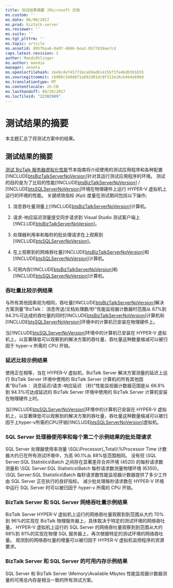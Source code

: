 ```yaml
---
title: 测试结果摘要 |Microsoft 文档
ms.custom: ''
ms.date: 06/08/2017
ms.prod: biztalk-server
ms.reviewer: ''
ms.suite: ''
ms.tgt_pltfrm: ''
ms.topic: article
ms.assetid: d95fbaa6-0e07-4086-bea2-0577d39ae7cd
caps.latest.revision: 2
author: MandiOhlinger
ms.author: mandia
manager: anneta
ms.openlocfilehash: 2eebcdef457716cab9ad61415bf3fe46db301b55
ms.sourcegitcommit: cb908c540d8f1a692d01dc8f313e16cb4b4e696d
ms.translationtype: MT
ms.contentlocale: zh-CN
ms.lasthandoff: 09/20/2017
ms.locfileid: "22302989"
---
```

# <a name="summary-of-test-results"></a>测试结果的摘要
本主题汇总了将测试方案中的结果。  
  
## <a name="summary-of-test-results"></a>测试结果的摘要  
 [测试 BizTalk 服务器虚拟化性能](../technical-guides/testing-biztalk-server-virtualization-performance.md)节本指南将介绍使用的测试应用程序和各种配置[!INCLUDE[btsBizTalkServerNoVersion](../includes/btsbiztalkservernoversion-md.md)]针对其运行测试应用程序的环境。 测试的目的是为了比较的性能[!INCLUDE[btsBizTalkServerNoVersion](../includes/btsbiztalkservernoversion-md.md)]  /  [!INCLUDE[btsSQLServerNoVersion](../includes/btssqlservernoversion-md.md)]环境在物理硬件上运行 HYPER-V 虚拟机上运行的环境的性能。 关键绩效指标 (Kpi) 度量在测试期间包括以下操作;  
  
1.  消息吞吐量测量上[!INCLUDE[btsBizTalkServerNoVersion](../includes/btsbiztalkservernoversion-md.md)]计算机。  
  
2.  请求-响应延迟测量提交同步请求到 Visual Studio 测试客户端上[!INCLUDE[btsBizTalkServerNoVersion](../includes/btsbiztalkservernoversion-md.md)]。  
  
3.  处理器利用率和每秒的批处理请求在上观察到[!INCLUDE[btsSQLServerNoVersion](../includes/btssqlservernoversion-md.md)]。  
  
4.  在上观察到的网络吞吐量[!INCLUDE[btsBizTalkServerNoVersion](../includes/btsbiztalkservernoversion-md.md)]和[!INCLUDE[btsSQLServerNoVersion](../includes/btssqlservernoversion-md.md)]计算机。  
  
5.  可用内存[!INCLUDE[btsBizTalkServerNoVersion](../includes/btsbiztalkservernoversion-md.md)]和[!INCLUDE[btsSQLServerNoVersion](../includes/btssqlservernoversion-md.md)]计算机。  
  
### <a name="throughput-comparison-sample-results"></a>吞吐量比较示例结果  
 与所有其他因素视为相同，吞吐量[!INCLUDE[btsBizTalkServerNoVersion](../includes/btsbiztalkservernoversion-md.md)]解决方案测量"BizTalk： 消息传送/文档处理数/秒"性能监视器计数器时范围从 67%到 94.3%可达成的吞吐量的同时[!INCLUDE[btsBizTalkServerNoVersion](../includes/btsbiztalkservernoversion-md.md)]计算机和[!INCLUDE[btsSQLServerNoVersion](../includes/btssqlservernoversion-md.md)]环境中的计算机已安装在物理硬件上。  
  
 当[!INCLUDE[btsSQLServerNoVersion](../includes/btssqlservernoversion-md.md)]环境中的计算机已安装在 HYPER-V 虚拟机上，以显著降低可以观察到的解决方案的吞吐量，吞吐量这种数量缩减可以被归因于 hyper-v 所需的 CPU 开销。  
  
### <a name="latency-comparison-sample-results"></a>延迟比较示例结果  
 使用正在相等，当在 HYPER-V 虚拟机，BizTalk Server 解决方案测量的延迟上运行 BizTalk Server 环境中使用的 BizTalk Server 计算机的所有其他因素"BizTalk： 消息延迟/请求-响应延迟 （秒)"性能监视器计数器范围是从 66.9%到 94.3%可达成延迟的 BizTalk Server 环境中使用的 BizTalk Server 计算机安装在物理硬件上时。  
  
 当[!INCLUDE[btsSQLServerNoVersion](../includes/btssqlservernoversion-md.md)]环境中的计算机已安装在 HYPER-V 虚拟机上，以显著降低可以观察到的解决方案的吞吐量，吞吐量这种数量缩减可以被归因于上hyper-v所需的CPU开销[!INCLUDE[btsSQLServerNoVersion](../includes/btssqlservernoversion-md.md)]虚拟机。  
  
### <a name="sql-server-processor-utilization-and-batch-requests-per-second-sample-results"></a>SQL Server 处理器使用率和每个第二个示例结果的批处理请求  
 SQL Server 处理器使用率测量 \SQL\Processor(_Total)\\%Processor Time 计数器大约已在所有测试环境中，为高 90.1%从 88%低范围相同。 没有但 \SQL Server:SQL Statistics\Batch 之间存在显著差异合并环境 (4520) 的每秒请求数测量和 \SQL Server:SQL Statistics\Batch 每秒请求数测量物理环境 (6350)。 \SQL Server:SQL Statistics\Batch 每秒请求数性能监视器计数器提供了多少工作由 SQL Server 正在执行的良好指标。 减少批处理每秒请求数在 HYPER-V 环境中运行 SQL Server 时可以被归因于 hyper-v 所需的 CPU 开销。  
  
### <a name="biztalk-server-and-sql-server-network-throughput-sample-results"></a>BizTalk Server 和 SQL Server 网络吞吐量示例结果  
 BizTalk Server HYPER-V 虚拟机上运行的网络吞吐量观察到到范围从大约 70%到 96%的实现在 BizTalk 物理服务器上，具体取决于特定的测试环境的网络吞吐量。 HYPER-V 虚拟机上运行的 SQL Server 的网络吞吐量观察到到范围从大约 68%到 81%的实现在物理 SQL 服务器上，再次根据特定的测试环境的网络吞吐量。 观测到的网络吞吐量的增量可以被归因于 HYPER-V 虚拟机监控程序的资源要求。  
  
### <a name="biztalk-server-and-sql-server-available-memory-sample-results"></a>BizTalk Server 和 SQL Server 的可用内存示例结果  
 SQL Server 和 BizTalk Server \Memory\Available Mbytes 性能监视器计数器测量的可用总内存是相当一致的所有测试方案。